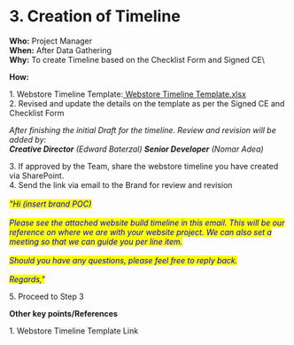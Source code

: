 # 3. Creation of Timeline

**Who:** Project Manager\
**When:** After Data Gathering\
**Why:** To create Timeline based on the Checklist Form and Signed CE\


**How:**

1\.  Webstore Timeline Template:[ Webstore Timeline Template.xlsx](https://traffixph-my.sharepoint.com/personal/pl\_salazar\_madagency\_ph/\_layouts/15/guestaccess.aspx?docid=1a77b83c59570449196f5ae8fdd97d4cc\&authkey=ATVHf35GCkfAZGuLkk2KsLI\&e=r2z2fx)\
2\.  Revised and update the details on the template as per the Signed CE and Checklist Form

_After finishing the initial Draft for the timeline. Review and revision will be added by:_\
_**Creative Director** (Edward Baterzal)  **Senior Developer** (Nomar Adea)_

3\.  If approved by the Team, share the webstore timeline you have created via SharePoint.\
4\.  Send the link via email to the Brand for review and revision\
\
_<mark style="color:blue;">"Hi (insert brand POC)</mark>_\
\
_<mark style="color:blue;">Please see the attached website build timeline in this email. This will be our reference on where we are with your website project. We can also set a meeting so that we can guide you per line item.</mark>_\
\
_<mark style="color:blue;">Should you have any questions, please feel free to reply back.</mark>_\
\
_<mark style="color:blue;">Regards,"</mark>_

5\.  Proceed to Step 3

&#x20;

**Other key points/References**

&#x20;    1\. Webstore Timeline Template Link
